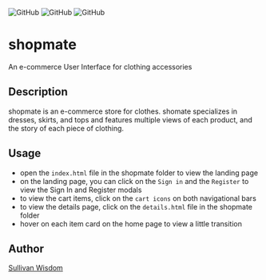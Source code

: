 ![GitHub](https://img.shields.io/badge/contributors-wiztemple%20%26%20TuringCom-brightgreen.svg)
![GitHub](https://img.shields.io/badge/modules-scss-green.svg)
![GitHub](https://img.shields.io/badge/css%20framework%20used-Bulma-yellowgreen.svg)

# shopmate

An e-commerce User Interface for clothing accessories

## Description

shopmate is an e-commerce store for clothes. shomate specializes in dresses, skirts, and tops and features multiple views of each product, and the story of each piece of clothing.
 
## Usage

* open the ``index.html`` file in the shopmate folder to view the landing page
* on the landing page, you can click on the ``Sign in`` and the ``Register`` to view the Sign In and Register modals
* to view the cart items, click on the ``cart icons`` on both navigational bars
* to view the details page, click on the ``details.html`` file in the shopmate folder
* hover on each item card on the home page to view a  little transition

## Author
[Sullivan Wisdom](https://github.com/wiztemple)
